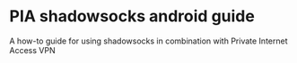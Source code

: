 # PIA shadowsocks android guide
 A how-to guide for using shadowsocks in combination with Private Internet Access VPN
